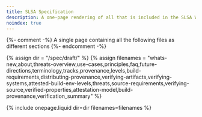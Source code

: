 ```yaml
---
title: SLSA Specification
description: A one-page rendering of all that is included in the SLSA Working Draft.
noindex: true
---
```

{%- comment -%}
A single page containing all the following files as different sections
{%- endcomment -%}

{% assign dir = "/spec/draft/" %}
{% assign filenames = "whats-new,about,threats-overview,use-cases,principles,faq,future-directions,terminology,tracks,provenance,levels,build-requirements,distributing-provenance,verifying-artifacts,verifying-systems,attested-build-env-levels,threats,source-requirements,verifying-source,verified-properties,attestation-model,build-provenance,verification_summary" %}

{% include onepage.liquid dir=dir filenames=filenames %}
